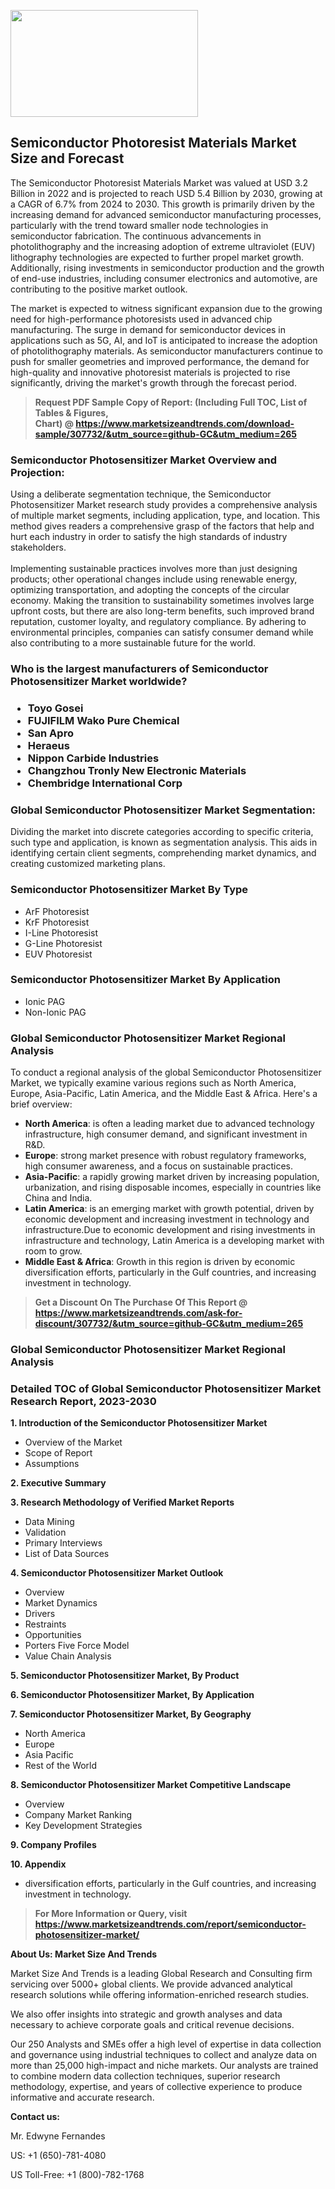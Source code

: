 <p><img class="alignnone size-medium wp-image-20088" src="https://ffe5etoiles.com/wp-content/uploads/2024/12/MST1-300x171.png" alt="" width="300" height="171" /></p><h2>Semiconductor Photoresist Materials Market Size and Forecast</h2><p>The Semiconductor Photoresist Materials Market was valued at USD 3.2 Billion in 2022 and is projected to reach USD 5.4 Billion by 2030, growing at a CAGR of 6.7% from 2024 to 2030. This growth is primarily driven by the increasing demand for advanced semiconductor manufacturing processes, particularly with the trend toward smaller node technologies in semiconductor fabrication. The continuous advancements in photolithography and the increasing adoption of extreme ultraviolet (EUV) lithography technologies are expected to further propel market growth. Additionally, rising investments in semiconductor production and the growth of end-use industries, including consumer electronics and automotive, are contributing to the positive market outlook.</p><p>The market is expected to witness significant expansion due to the growing need for high-performance photoresists used in advanced chip manufacturing. The surge in demand for semiconductor devices in applications such as 5G, AI, and IoT is anticipated to increase the adoption of photolithography materials. As semiconductor manufacturers continue to push for smaller geometries and improved performance, the demand for high-quality and innovative photoresist materials is projected to rise significantly, driving the market's growth through the forecast period.</p></p><blockquote id="" class=""><strong>Request PDF Sample Copy of Report: (Including Full TOC, List of Tables &amp; Figures, Chart)&nbsp;@&nbsp;<strong><a href="https://www.marketsizeandtrends.com/download-sample/307732/&utm_source=github-GC&utm_medium=265" target="_blank">https://www.marketsizeandtrends.com/download-sample/307732/&utm_source=github-GC&utm_medium=265</a></strong></strong></blockquote><h3 id="" class="">Semiconductor Photosensitizer Market&nbsp;Overview and Projection:</h3><p id="" class="">Using a deliberate segmentation technique, the Semiconductor Photosensitizer Market research study provides a comprehensive analysis of multiple market segments, including application, type, and location. This method gives readers a comprehensive grasp of the factors that help and hurt each industry in order to satisfy the high standards of industry stakeholders. <br /> <br />Implementing sustainable practices involves more than just designing products; other operational changes include using renewable energy, optimizing transportation, and adopting the concepts of the circular economy. Making the transition to sustainability sometimes involves large upfront costs, but there are also long-term benefits, such improved brand reputation, customer loyalty, and regulatory compliance. By adhering to environmental principles, companies can satisfy consumer demand while also contributing to a more sustainable future for the world.</p><h3 id="" class="">Who is the largest manufacturers of&nbsp;Semiconductor Photosensitizer Market worldwide?</h3><h3 class=""><p><ul><li>Toyo Gosei </li><li> FUJIFILM Wako Pure Chemical </li><li> San Apro </li><li> Heraeus </li><li> Nippon Carbide Industries </li><li> Changzhou Tronly New Electronic Materials </li><li> Chembridge International Corp</li></ul></p></h3><h3 id="" class="">Global&nbsp;Semiconductor Photosensitizer Market Segmentation:</h3><p id="" class="">Dividing the market into discrete categories according to specific criteria, such type and application, is known as segmentation analysis. This aids in identifying certain client segments, comprehending market dynamics, and creating customized marketing plans.</p><h3 id="" class="">Semiconductor Photosensitizer Market&nbsp;By Type</h3><p><p><ul><li>ArF Photoresist</li><li> KrF Photoresist</li><li> I-Line Photoresist</li><li> G-Line Photoresist</li><li> EUV Photoresist</p></li></ul></p></p><h3 id="" class="">Semiconductor Photosensitizer Market&nbsp;By Application</h3><p class=""><p><ul><li>Ionic PAG</li><li> Non-Ionic PAG</li></ul></p></p><h3 id="" class="">Global Semiconductor Photosensitizer Market Regional Analysis</h3><p id="" class="">To conduct a regional analysis of the global Semiconductor Photosensitizer Market, we typically examine various regions such as North America, Europe, Asia-Pacific, Latin America, and the Middle East &amp; Africa. Here's a brief overview:</p><ul><li><strong>North America</strong>: is often a leading market due to advanced technology infrastructure, high consumer demand, and significant investment in R&amp;D.</li><li><strong>Europe</strong>: strong market presence with robust regulatory frameworks, high consumer awareness, and a focus on sustainable practices.</li><li><strong>Asia-Pacific</strong>: a rapidly growing market driven by increasing population, urbanization, and rising disposable incomes, especially in countries like China and India.</li><li><strong>Latin America</strong>: is an emerging market with growth potential, driven by economic development and increasing investment in technology and infrastructure.Due to economic development and rising investments in infrastructure and technology, Latin America is a developing market with room to grow.</li><li><strong>Middle East &amp; Africa</strong>: Growth in this region is driven by economic diversification efforts, particularly in the Gulf countries, and increasing investment in technology.</li></ul><blockquote id="" class=""><strong>Get a Discount On The Purchase Of This Report @ <strong><a href="https://www.marketsizeandtrends.com/ask-for-discount/307732/&utm_source=github-GC&utm_medium=265" target="_blank">https://www.marketsizeandtrends.com/ask-for-discount/307732/&utm_source=github-GC&utm_medium=265</a></strong></strong></blockquote><h3 id="" class="">Global Semiconductor Photosensitizer Market Regional Analysis</h3><h3 id="" class="">Detailed TOC of Global Semiconductor Photosensitizer Market Research Report, 2023-2030</h3><p id="" class=""><strong>1. Introduction of the Semiconductor Photosensitizer Market</strong></p><ul><li>Overview of the Market</li><li>Scope of Report</li><li>Assumptions</li></ul><p id="" class=""><strong>2. Executive Summary</strong></p><p id="" class=""><strong>3. Research Methodology of Verified Market Reports</strong></p><ul><li>Data Mining</li><li>Validation</li><li>Primary Interviews</li><li>List of Data Sources</li></ul><p id="" class=""><strong>4. Semiconductor Photosensitizer Market Outlook</strong></p><ul><li>Overview</li><li>Market Dynamics</li><li>Drivers</li><li>Restraints</li><li>Opportunities</li><li>Porters Five Force Model</li><li>Value Chain Analysis</li></ul><p id="" class=""><strong>5. Semiconductor Photosensitizer Market, By Product</strong></p><p id="" class=""><strong>6. Semiconductor Photosensitizer Market, By Application</strong></p><p id="" class=""><strong>7. Semiconductor Photosensitizer Market, By Geography</strong></p><ul><li>North America</li><li>Europe</li><li>Asia Pacific</li><li>Rest of the World</li></ul><p id="" class=""><strong>8. Semiconductor Photosensitizer Market Competitive Landscape</strong></p><ul><li>Overview</li><li>Company Market Ranking</li><li>Key Development Strategies</li></ul><p id="" class=""><strong>9. Company Profiles</strong></p><p id="" class=""><strong>10. Appendix</strong></p><ul><li>diversification efforts, particularly in the Gulf countries, and increasing investment in technology.</li></ul><blockquote id="" class=""><strong>For More Information or Query, visit <strong><strong><a href="https://www.marketsizeandtrends.com/report/semiconductor-photosensitizer-market/" target="_blank">https://www.marketsizeandtrends.com/report/semiconductor-photosensitizer-market/</a></strong></strong></strong></blockquote><p id="" class=""><strong>About Us: Market Size And Trends</strong></p><p id="" class="">Market Size And Trends is a leading Global Research and Consulting firm servicing over 5000+ global clients. We provide advanced analytical research solutions while offering information-enriched research studies.</p><p id="" class="">We also offer insights into strategic and growth analyses and data necessary to achieve corporate goals and critical revenue decisions.</p><p id="" class="">Our 250 Analysts and SMEs offer a high level of expertise in data collection and governance using industrial techniques to collect and analyze data on more than 25,000 high-impact and niche markets. Our analysts are trained to combine modern data collection techniques, superior research methodology, expertise, and years of collective experience to produce informative and accurate research.</p><p id="" class=""><strong>Contact us:</strong></p><p id="" class="">Mr. Edwyne Fernandes</p><p id="" class="">US: +1 (650)-781-4080</p><p id="" class="">US Toll-Free: +1 (800)-782-1768</p>
